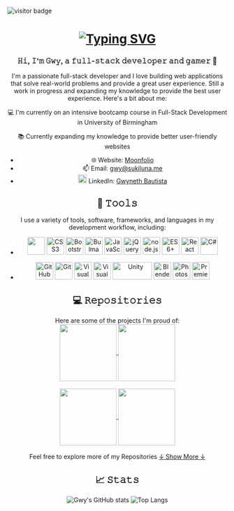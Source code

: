 ![visitor badge](https://visitor-badge.laobi.icu/badge?page_id=lunar-potato.visitor-badge&left_color=#eed49f&right_color=pink&left_text=visitors)

<h1 align = "center">
<a href="https://git.io/typing-svg"><img src="https://readme-typing-svg.demolab.com?font=Fira+Code&pause=1000&color=E5C890&center=true&vCenter=true&multiline=true&width=435&height=60&lines=Hi!+I'm+Lunar-potato+%F0%9F%8C%99;Welcome+to+my+profile+%3AD" alt="Typing SVG" /></a>
</h1>

<h3 align = "center">𝙷𝚒, 𝙸'𝚖 𝙶𝚠𝚢, 𝚊 𝚏𝚞𝚕𝚕-𝚜𝚝𝚊𝚌𝚔 𝚍𝚎𝚟𝚎𝚕𝚘𝚙𝚎𝚛 𝚊𝚗𝚍 𝚐𝚊𝚖𝚎𝚛 👾</h3>
<p align = "center">I'm a passionate full-stack developer and I love building web applications that solve real-world problems and provide a great user experience. Still a work in progress and expanding my knowledge to provide the best user experience. Here's a bit about me:</p>

<p align = "center">💻 I'm currently on an intensive bootcamp course in Full-Stack Development in University of Birmingham</p> 
<p align = "center">📚 Currently expanding my knowledge to provide better user-friendly websites </p>

<div align="center">

- 🌐 Website: [Moonfolio](https://sukiluna.me)
- 📫 Email: [gwy@sukiluna.me](mailto:gwy@sukiluna.me)
- <img src="https://upload.wikimedia.org/wikipedia/commons/f/f8/LinkedIn_icon_circle.svg" height="20" width="20" alt="HTML5"> LinkedIn: [Gwyneth Bautista](https://www.linkedin.com/in/gwyneth-bautista-284053257/)

</div>


<h2 align="center">🔧 𝚃𝚘𝚘𝚕𝚜</h2>
<div align="center">
  I use a variety of tools, software, frameworks, and languages in my development workflow, including:

  <br>

 - <img src = "https://upload.wikimedia.org/wikipedia/commons/3/38/HTML5_Badge.svg" height="40" width="40"> <img src = "https://upload.wikimedia.org/wikipedia/commons/6/62/CSS3_logo.svg" height="40" width="40" alt="CSS3"> <img src = "https://upload.wikimedia.org/wikipedia/commons/b/b2/Bootstrap_logo.svg" height="40" width="40" alt="Bootstrap"> <img src = "https://cdn.worldvectorlogo.com/logos/bulma.svg" height="40" width="40" alt="Bulma"> <img src = "https://upload.wikimedia.org/wikipedia/commons/9/99/Unofficial_JavaScript_logo_2.svg" height="40" width="40" alt="JavaScript"> <img src = "https://www.svgrepo.com/show/452242/jquery.svg" height="40" width="40" alt="jQuery"> <img src = "https://seeklogo.com/images/N/nodejs-logo-FBE122E377-seeklogo.com.png" height="40" width="40" alt="node.js"> <img src = "https://markpollmann.com/static/92d2543093bad281e896e88457a28198/fc32b/es6.webp" height="40" width="40" alt="ES6+"> <img src = "https://upload.wikimedia.org/wikipedia/commons/a/a7/React-icon.svg" height="40" width="40" alt="React"> <img src = "https://upload.wikimedia.org/wikipedia/commons/b/bd/Logo_C_sharp.svg" height="40" width="40" alt="C#">

- <img src = "https://github.githubassets.com/images/modules/logos_page/GitHub-Mark.png" height="40" width="40" alt="GitHub"> <img src = "https://upload.wikimedia.org/wikipedia/commons/3/3f/Git_icon.svg" height="40" width="40" alt="Git"> <img src = "https://upload.wikimedia.org/wikipedia/commons/9/9a/Visual_Studio_Code_1.35_icon.svg" height="40" width="40" alt="Visual Studio Code"> <img src = "https://upload.wikimedia.org/wikipedia/commons/5/59/Visual_Studio_Icon_2019.svg" height="40" width="40" alt="Visual Studio"> <img src = "https://upload.wikimedia.org/wikipedia/commons/c/c4/Unity_2021.svg" height="40" width="90" alt="Unity"> <img src = "https://upload.wikimedia.org/wikipedia/commons/0/0c/Blender_logo_no_text.svg" height="40" width="40" alt="Blender"> <img src = "https://upload.wikimedia.org/wikipedia/commons/a/af/Adobe_Photoshop_CC_icon.svg" height="40" width="40" alt="Photoshop"> <img src = "https://upload.wikimedia.org/wikipedia/commons/4/40/Adobe_Premiere_Pro_CC_icon.svg" height="40" width="40" alt="Premiere Pro">
  
</div>

<h2 align="center">💻 𝚁𝚎𝚙𝚘𝚜𝚒𝚝𝚘𝚛𝚒𝚎𝚜</h2>
<div align = "center">
Here are some of the projects I'm proud of:

</br>

<a href="https://github.com/lunar-potato/gamma-movies">
  <img align="center" height="130" src="https://github-readme-stats.vercel.app/api/pin/?username=lunar-potato&repo=gamma-movies&theme=ayu-mirage&border_color=e5c890" />
</a>
<a href="https://github.com/lunar-potato/daily-planner-app">
  <img align="center" height="130" src="https://github-readme-stats.vercel.app/api/pin/?username=lunar-potato&repo=daily-planner-app&theme=ayu-mirage&border_color=e5c890" />
</a>
<br/><br/>
<a href="https://github.com/lunar-potato/coding-quiz">
  <img align="center" height="130" src="https://github-readme-stats.vercel.app/api/pin/?username=lunar-potato&repo=coding-quiz&theme=ayu-mirage&border_color=e5c890" />
</a>
<a href="https://github.com/lunar-potato/weather-dashboard">
  <img align="center" height="130" src="https://github-readme-stats.vercel.app/api/pin/?username=lunar-potato&repo=weather-dashboard&theme=ayu-mirage&border_color=e5c890" />
</a>
<br/><br/>
Feel free to explore more of my Repositories
<a href="https://github.com/lunar-potato?tab=repositories" title="Show Repositories">↓ Show More ↓</a>


<h2 align="center">📈 𝚂𝚝𝚊𝚝𝚜</h2>

![Gwy's GitHub stats](https://github-readme-stats.vercel.app/api?username=lunar-potato&show_icons=true&theme=ayu-mirage&border_color=e5c890) 
![Top Langs](https://github-readme-stats.vercel.app/api/top-langs/?username=lunar-potato&layout=compact&theme=ayu-mirage&border_color=e5c890)

